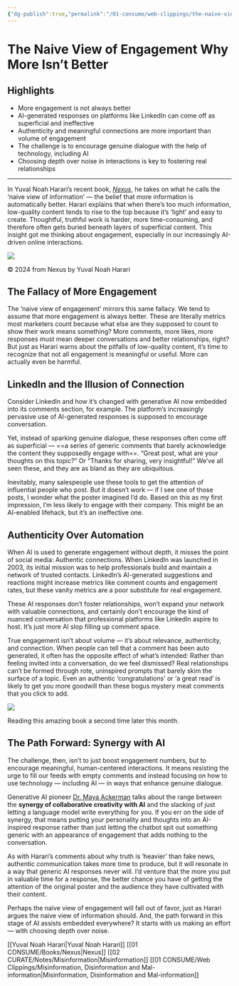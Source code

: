 ```yaml
---
{"dg-publish":true,"permalink":"/01-consume/web-clippings/the-naive-view-of-engagement-why-more-isn-t-better/","title":"The Naive View of Engagement: Why More Isn’t Better","tags":["engagement","authenticity","ai","social-media","connections","technology","dialogue","discourse"]}
---
```


# The Naive View of Engagement Why More Isn’t Better
## Highlights
- More engagement is not always better
- AI-generated responses on platforms like LinkedIn can come off as superficial and ineffective
- Authenticity and meaningful connections are more important than volume of engagement
- The challenge is to encourage genuine dialogue with the help of technology, including AI
- Choosing depth over noise in interactions is key to fostering real relationships

---


In Yuval Noah Harari’s recent book, [*Nexus*](https://amzn.to/3TVoMTO), he takes on what he calls the ‘naive view of information’ — the belief that more information is automatically better. Harari explains that when there’s too much information, low-quality content tends to rise to the top because it’s ‘light’ and easy to create. Thoughtful, truthful work is harder, more time-consuming, and therefore often gets buried beneath layers of superficial content. This insight got me thinking about engagement, especially in our increasingly AI-driven online interactions.

![](https://miro.medium.com/v2/resize:fit:640/format:webp/0*01r2XOXrankjSfho.png)

© 2024 from Nexus by Yuval Noah Harari

## The Fallacy of More Engagement

The ‘naive view of engagement’ mirrors this same fallacy. We tend to assume that more engagement is always better. These are literally metrics most marketers count because what else are they supposed to count to show their work means something? More comments, more likes, more responses must mean deeper conversations and better relationships, right? But just as Harari warns about the pitfalls of low-quality content, it’s time to recognize that not all engagement is meaningful or useful. More can actually even be harmful.

## LinkedIn and the Illusion of Connection

Consider LinkedIn and how it’s changed with generative AI now embedded into its comments section, for example. The platform’s increasingly pervasive use of AI-generated responses is supposed to encourage conversation.

Yet, instead of sparking genuine dialogue, these responses often come off as superficial — ==a series of generic comments that barely acknowledge the content they supposedly engage with==. “Great post, what are your thoughts on this topic?” Or “Thanks for sharing, very insightful!” We’ve all seen these, and they are as bland as they are ubiquitous.

Inevitably, many salespeople use these tools to get the attention of influential people who post. But it doesn’t work — if I see one of those posts, I wonder what the poster imagined I’d do. Based on this as my first impression, I’m less likely to engage with their company. This might be an AI-enabled lifehack, but it’s an ineffective one.

## Authenticity Over Automation

When AI is used to generate engagement without depth, it misses the point of social media: Authentic connections. When LinkedIn was launched in 2003, its initial mission was to help professionals build and maintain a network of trusted contacts. LinkedIn’s AI-generated suggestions and reactions might increase metrics like comment counts and engagement rates, but these vanity metrics are a poor substitute for real engagement.

These AI responses don’t foster relationships, won’t expand your network with valuable connections, and certainly don’t encourage the kind of nuanced conversation that professional platforms like LinkedIn aspire to host. It’s just more AI slop filling up comment space.

True engagement isn’t about volume — it’s about relevance, authenticity, and connection. When people can tell that a comment has been auto generated, it often has the opposite effect of what’s intended: Rather than feeling invited into a conversation, do we feel dismissed? Real relationships can’t be formed through rote, uninspired prompts that barely skim the surface of a topic. Even an authentic ‘congratulations’ or ‘a great read’ is likely to get you more goodwill than these bogus mystery meat comments that you click to add.

![](https://miro.medium.com/v2/resize:fit:640/format:webp/0*wWEUwuAQ9hMCh-Ea.png)

Reading this amazing book a second time later this month.

## The Path Forward: Synergy with AI

The challenge, then, isn’t to just boost engagement numbers, but to encourage meaningful, human-centered interactions. It means resisting the urge to fill our feeds with empty comments and instead focusing on how to use technology — including AI — in ways that enhance genuine dialogue.

Generative AI pioneer [Dr. Maya Ackerman](https://www.linkedin.com/in/mackerma/) talks about the range between the **synergy of collaborative creativity with AI** and the slacking of just letting a language model write everything for you. If you err on the side of synergy, that means putting your personality and thoughts into an AI-inspired response rather than just letting the chatbot spit out something generic with an appearance of engagement that adds nothing to the conversation.

As with Harari’s comments about why truth is ‘heavier’ than fake news, authentic communication takes more time to produce, but it will resonate in a way that generic AI responses never will. I’d venture that the more you put in valuable time for a response, the better chance you have of getting the attention of the original poster and the audience they have cultivated with their content.

Perhaps the naive view of engagement will fall out of favor, just as Harari argues the naive view of information should. And, the path forward in this stage of AI assists embedded everywhere? It starts with us making an effort — with choosing depth over noise.



[[Yuval Noah Harari\|Yuval Noah Harari]]
[[01 CONSUME/Books/Nexus\|Nexus]]
[[02 CURATE/Notes/Misinformation\|Misinformation]]
[[01 CONSUME/Web Clippings/Misinformation, Disinformation and Mal-information\|Misinformation, Disinformation and Mal-information]]
